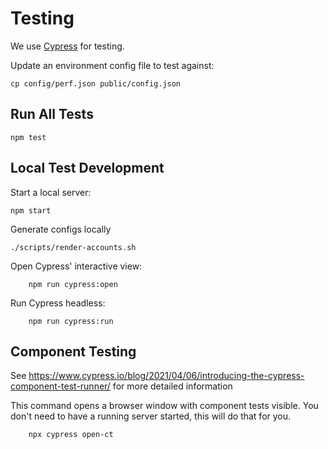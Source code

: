 # Testing
We use [Cypress](https://docs.cypress.io/) for testing.

Update an environment config file to test against:
```
cp config/perf.json public/config.json
``` 

## Run All Tests
```
npm test
```

## Local Test Development
Start a local server:
```
npm start
```

Generate configs locally
```
./scripts/render-accounts.sh
```

Open Cypress' interactive view:
```
    npm run cypress:open
```

Run Cypress headless:
```
    npm run cypress:run
```

## Component Testing

See https://www.cypress.io/blog/2021/04/06/introducing-the-cypress-component-test-runner/ for more detailed information

This command opens a browser window with component tests visible. 
You don't need to have a running server started, this will do that for you. 
```
    npx cypress open-ct
```
